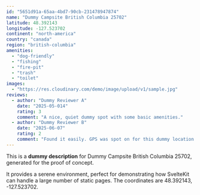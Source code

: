 ```yaml
---
id: "5651d91a-65aa-4bd7-90cb-231478947874"
name: "Dummy Campsite British Columbia 25702"
latitude: 48.392143
longitude: -127.523702
continent: "north-america"
country: "canada"
region: "british-columbia"
amenities:
  - "dog-friendly"
  - "fishing"
  - "fire-pit"
  - "trash"
  - "toilet"
images:
  - "https://res.cloudinary.com/demo/image/upload/v1/sample.jpg"
reviews:
  - author: "Dummy Reviewer A"
    date: "2025-05-014"
    rating: 3
    comment: "A nice, quiet dummy spot with some basic amenities."
  - author: "Dummy Reviewer B"
    date: "2025-06-07"
    rating: 2
    comment: "Found it easily. GPS was spot on for this dummy location."
---
```


This is a **dummy description** for Dummy Campsite British Columbia 25702, generated for the proof of concept.

It provides a serene environment, perfect for demonstrating how SvelteKit can handle a large number of static pages. The coordinates are 48.392143, -127.523702.
